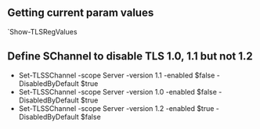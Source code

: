 ## Getting current param values
`Show-TLSRegValues

## Define SChannel to disable TLS 1.0, 1.1 but not 1.2
- Set-TLSSChannel -scope Server -version 1.1 -enabled $false -DisabledByDefault $true
- Set-TLSSChannel -scope Server -version 1.0 -enabled $false -DisabledByDefault $true
- Set-TLSSChannel -scope Server -version 1.2 -enabled $true -DisabledByDefault $false
